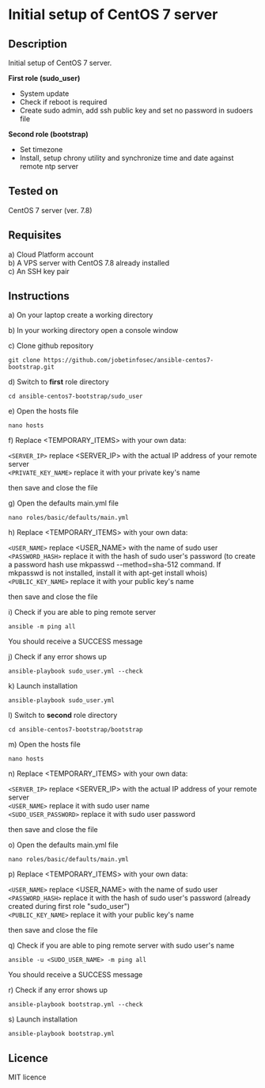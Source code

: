 # Initial setup of CentOS 7 server


## Description

Initial setup of CentOS 7 server.

**First role (sudo_user)**

* System update
* Check if reboot is required
* Create sudo admin, add ssh public key and set no password in sudoers file

**Second role (bootstrap)**

* Set timezone
* Install, setup chrony utility and synchronize time and date against remote ntp server


## Tested on

CentOS 7 server (ver. 7.8)


## Requisites

a) Cloud Platform account<br />
b) A VPS server with CentOS 7.8 already installed<br />
c) An SSH key pair<br />



## Instructions

a) On your laptop create a working directory


b) In your working directory open a console window


c) Clone github repository

```
git clone https://github.com/jobetinfosec/ansible-centos7-bootstrap.git
```


d) Switch to **first** role directory

```
cd ansible-centos7-bootstrap/sudo_user
```


e) Open the hosts file

```
nano hosts
```

f) Replace <TEMPORARY_ITEMS> with your own data:

`<SERVER_IP>`		replace <SERVER_IP> with the actual IP address of your remote server<br />
`<PRIVATE_KEY_NAME>`	replace it with your private key's name<br />

then save and close the file


g) Open the defaults main.yml file

```
nano roles/basic/defaults/main.yml
```

h) Replace <TEMPORARY_ITEMS> with your own data:

`<USER_NAME>`		replace <USER_NAME> with the name of sudo user<br />
`<PASSWORD_HASH>`	replace it with the hash of sudo user's password (to create a password hash use mkpasswd --method=sha-512 command. If mkpasswd is not installed, install it with apt-get install whois)<br />
`<PUBLIC_KEY_NAME>`	replace it with your public key's name

then save and close the file


i) Check if you are able to ping remote server

```
ansible -m ping all
```

You should receive a SUCCESS message


j) Check if any error shows up

```
ansible-playbook sudo_user.yml --check
```


k) Launch installation

```
ansible-playbook sudo_user.yml
```

l) Switch to **second** role directory

```
cd ansible-centos7-bootstrap/bootstrap
```

m) Open the hosts file

```
nano hosts
```

n) Replace <TEMPORARY_ITEMS> with your own data:

`<SERVER_IP>`		replace <SERVER_IP> with the actual IP address of your remote server<br />
`<USER_NAME>`		replace it with sudo user name<br />
`<SUDO_USER_PASSWORD>`	replace it with sudo user password<br />

then save and close the file


o) Open the defaults main.yml file

```
nano roles/basic/defaults/main.yml
```

p) Replace <TEMPORARY_ITEMS> with your own data:

`<USER_NAME>`		replace <USER_NAME> with the name of sudo user<br />
`<PASSWORD_HASH>`	replace it with the hash of sudo user's password (already created during first role "sudo_user")<br />
`<PUBLIC_KEY_NAME>`	replace it with your public key's name

then save and close the file


q) Check if you are able to ping remote server with sudo user's name

```
ansible -u <SUDO_USER_NAME> -m ping all
```

You should receive a SUCCESS message


r) Check if any error shows up

```
ansible-playbook bootstrap.yml --check
```


s) Launch installation

```
ansible-playbook bootstrap.yml
```

## Licence

MIT licence
